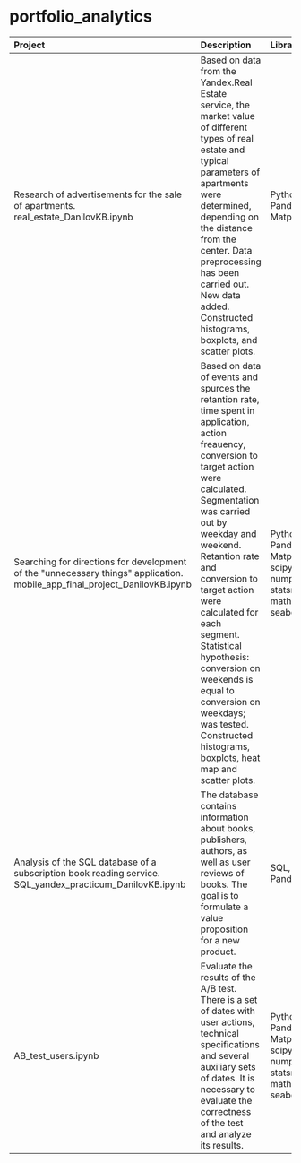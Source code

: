 # portfolio_analytics
|Project                       | Description          | Libraries                    |
| :------------------------------| :--------------------- |:---------------------------|
| Research of advertisements for the sale of apartments. real_estate_DanilovKB.ipynb|Based on data from the Yandex.Real Estate service, the market value  of different types of real estate and typical parameters of apartments were determined, depending on the distance from the center. Data preprocessing has been carried out. New data added. Constructed histograms, boxplots, and scatter plots. | Python, Pandas,  Matplotlib |
|Searching for directions for development of the "unnecessary things" application. mobile_app_final_project_DanilovKB.ipynb| Based on data of events and spurces the retantion rate, time spent in application, action freauency, conversion to target action were calculated. Segmentation was carried out by weekday and weekend. Retantion rate and conversion to target action were calculated for each segment. Statistical hypothesis: conversion on weekends is equal to conversion on weekdays; was tested. Constructed histograms, boxplots, heat map and scatter plots.  | Python, Pandas,  Matplotlib, scipy.stats, numpy, statsmodels, math, seaborn |
|Analysis of the SQL database of a subscription book reading service. SQL_yandex_practicum_DanilovKB.ipynb| The database contains information about books, publishers, authors, as well as user reviews of books. The goal is to formulate a value proposition for a new product.| SQL, Pandas|
|AB_test_users.ipynb|Evaluate the results of the A/B test. There is a set of dates with user actions, technical specifications and several auxiliary sets of dates. It is necessary to evaluate the correctness of the test and analyze its results.|Python, Pandas, Matplotlib, scipy.stats, numpy, statsmodels, math, seaborn|Completed|
